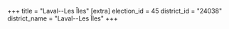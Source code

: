 +++
title = "Laval--Les Îles"
[extra]
election_id = 45
district_id = "24038"
district_name = "Laval--Les Îles"
+++
